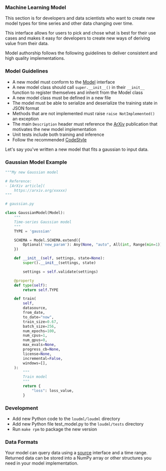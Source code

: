 ### Machine Learning Model

This section is for developers and data scientists who want to
create new model types for time series and other data changing over
time.

This interface allows for users to pick and chose what is best for their
use cases and makes it easy for developers to create new ways of
deriving value from their data.

Model authorship follows the following guidelines to deliver consistent
and high quality implementations.

### Model Guidelines

- A new model must conform to the [Model][] interface
- A new model class should call `super.__init__()` in their `__init__` function to register
  themselves and inherit from the Model class
- A new model class must be defined in a new file
- The model must be able to serialize and deserialize the training state in JSON format
- Methods that are not implemented must raise `raise NotImplemented()` an exception
- The main `Description` header must reference the [ArXiv](https://arxiv.org)
  publication that motivates the new model implementation
- Unit tests include both training and inference
- Follow the recommended [CodeStyle][]

Let's say you've written a new model that fits a gaussian to input data.

### Gaussian Model Example

```python
"""My new Gaussian model

# Reference:
- [ArXiv article](
    https://arxiv.org/xxxxx)
"""

# gaussian.py

class GaussianModel(Model):
    """
    Time-series Gaussian model
    """
    TYPE = 'gaussian'

    SCHEMA = Model.SCHEMA.extend({
        Optional('new_param'): Any(None, "auto", All(int, Range(min=1))),
    })

    def __init__(self, settings, state=None):
        super().__init__(settings, state)

        settings = self.validate(settings)

    @property
    def type(self):
        return self.TYPE

    def train(
        self,
        datasource,
        from_date,
        to_date="now",
        train_size=0.67,
        batch_size=256,
        num_epochs=100,
        num_cpus=1,
        num_gpus=0,
        max_evals=None,
        progress_cb=None,
        license=None,
        incremental=False,
        windows=[],
    ):
        """
        Train model
        """
        return {
            "loss": loss_value,
        }
```

### Development

* Add new Python code to the `loudml/loudml` directory
* Add new Python file test_model.py to the `loudml/tests` directory
* Run `make rpm` to package the new version

### Data Formats

Your model can query data using a [source] interface and a time range.
Returned data can be stored into a NumPy array or other structures you
need in your model implementation.

[CodeStyle]: https://github.com/regel/loudml/wiki/CodeStyle
[Model]: https://updateurl
[source]: https://updateurl
